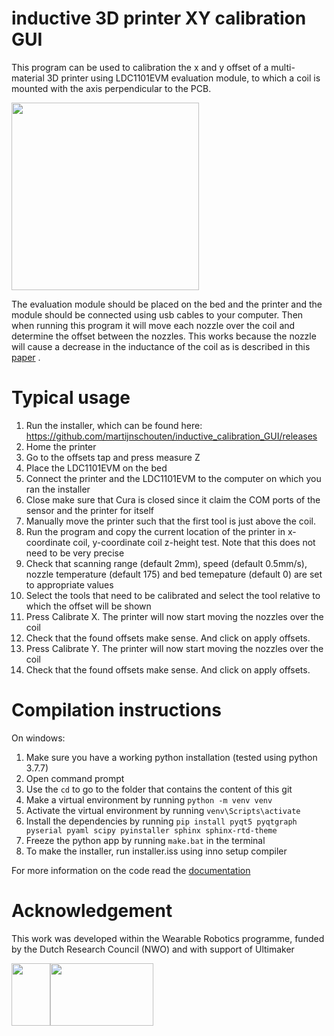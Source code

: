 # inductive 3D printer XY calibration GUI 
This program can be used to calibration the x and y offset of a multi-material 3D printer using LDC1101EVM evaluation module, to which a coil is mounted with the axis perpendicular to the PCB.

<img src="https://user-images.githubusercontent.com/6079002/137327595-4b70b5c3-cb55-4091-8608-67f0f5b063d4.jpg" width="300">

The evaluation module should be placed on the bed and the printer and the module should be connected using usb cables to your computer. Then when running this program it will move each nozzle over the coil and determine the offset between the nozzles. This works because the nozzle will cause a decrease in the inductance of the coil as is described in this [paper](https://doi.org/10.1016/j.addma.2022.102890) . 

# Typical usage
1. Run the installer, which can be found here: https://github.com/martijnschouten/inductive_calibration_GUI/releases
2. Home the printer
4. Go to the offsets tap and press measure Z
5. Place the LDC1101EVM on the bed
6. Connect the printer and the LDC1101EVM to the computer on which you ran the installer
7. Close make sure that Cura is closed since it claim the COM ports of the sensor and the printer for itself
8. Manually move the printer such that the first tool is just above the coil.
9. Run the program and copy the current location of the printer in x-coordinate coil, y-coordinate coil z-height test. Note that this does not need to be very precise
10. Check that scanning range (default 2mm), speed (default 0.5mm/s), nozzle temperature (default 175) and bed temepature (default 0) are set to appropriate values
11. Select the tools that need to be calibrated and select the tool relative to which the offset will be shown
12. Press Calibrate X. The printer will now start moving the nozzles over the coil
13. Check that the found offsets make sense. And click on apply offsets.
14. Press Calibrate Y. The printer will now start moving the nozzles over the coil
15. Check that the found offsets make sense. And click on apply offsets.

# Compilation instructions
On windows:
1. Make sure you have a working python installation (tested using python 3.7.7)
1. Open command prompt
1. Use the `cd` to go to the folder that contains the content of this git
1. Make a virtual environment by running `python -m venv venv`
1. Activate the virtual environment by running `venv\Scripts\activate`
1. Install the dependencies by running `pip install pyqt5 pyqtgraph pyserial pyaml scipy pyinstaller sphinx sphinx-rtd-theme`
1. Freeze the python app by running `make.bat` in the terminal
1. To make the installer, run installer.iss using inno setup compiler
 
For more information on the code read the [documentation](docs/build/latex/inductivecalibrationgui.pdf)
# Acknowledgement
This work was developed within the Wearable Robotics programme, funded by the Dutch Research Council (NWO) and with support of Ultimaker

<img src="https://user-images.githubusercontent.com/6079002/124443163-bd35c400-dd7d-11eb-9fe5-53c3def86459.jpg" width="62" height="100"><img src="https://user-images.githubusercontent.com/6079002/124443273-d3dc1b00-dd7d-11eb-9282-54c56e0f42db.png" width="165" height="100">
